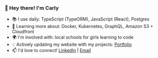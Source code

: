 <h3>👋 Hey there! I'm Carly</h3>

- 📚 I use daily: TypeScript (TypeORM), JavaScript (React), Postgres
- 🌱 Learning more about: Docker, Kubernetes, GraphQL, Amazon S3 + Cloudfront
- 🌍 I'm involved with: local schools for girls learning to code
- 💡 Actively updating my website with my projects: [Portfolio](https://carlydopps.github.io/)
- 📫 I'd love to connect! [LinkedIn](https://www.linkedin.com/in/carlydopps/)  |  [Email](mailto:carly.doppelheuer@gmail.com)

<div>
<!--   <img height=200 align="center" src="https://github-readme-stats.vercel.app/api?username=carlydopps&show=prs_merged_percentage&hide=contribs&rank_icon=github&hide_rank=true&theme=github_dark_dimmed&hide_border=true&include_all_commits=true" /> -->
<!--   <img height=200 align="center" src="https://github-readme-stats.vercel.app/api/top-langs/?username=carlydopps&layout=compact&theme=github_dark_dimmed&hide_border=true" />
</div> -->
